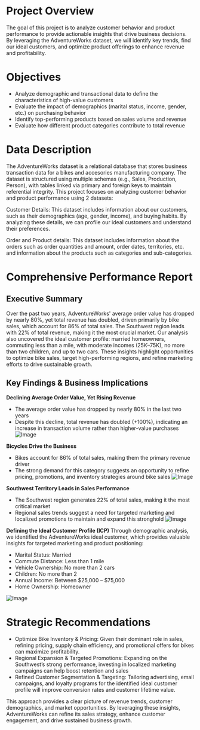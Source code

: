 # Project Overview

The goal of this project is to analyze customer behavior and product performance to provide actionable insights that drive business decisions. By leveraging the AdventureWorks dataset, we will identify key trends, find our ideal customers, and optimize product offerings to enhance revenue and profitability.

# Objectives

 - Analyze demographic and transactional data to define the characteristics of high-value customers
 - Evaluate the impact of demographics (marital status, income, gender, etc.) on purchasing behavior
 - Identify top-performing products based on sales volume and revenue
 - Evaluate how different product categories contribute to total revenue

# Data Description

The AdventureWorks dataset is a relational database that stores business transaction data for a bikes and accesories manufacturing company. The dataset is structured using multiple schemas (e.g., Sales, Production, Person), with tables linked via primary and foreign keys to maintain referential integrity. This project focuses on analyzing customer behavior and product performance using 2 datasets:

Customer Details: This dataset includes information about our customers, such as their demographics (age, gender, income), and buying habits. By analyzing these details, we can profile our ideal customers and understand their preferences.

Order and Product details: This dataset includes information about the orders such as order quantities and amount, order dates, territories, etc. and information about the products such as categories and sub-categories.


# Comprehensive Performance Report

## Executive Summary
Over the past two years, AdventureWorks' average order value has dropped by nearly 80%, yet total revenue has doubled, driven primarily by bike sales, which account for 86% of total sales. The Southwest region leads with 22% of total revenue, making it the most crucial market. Our analysis also uncovered the ideal customer profile: married homeowners, commuting less than a mile, with moderate incomes ($25K–$75K), no more than two children, and up to two cars. These insights highlight opportunities to optimize bike sales, target high-performing regions, and refine marketing efforts to drive sustainable growth.

## Key Findings & Business Implications
**Declining Average Order Value, Yet Rising Revenue**

 - The average order value has dropped by nearly 80% in the last two years
 - Despite this decline, total revenue has doubled (+100%), indicating an increase in transaction volume rather than higher-value purchases
![Image](https://github.com/user-attachments/assets/4ad19c92-ee97-41b7-be36-9f33a63382b9)
 
 **Bicycles Drive the Business**
 
 - Bikes account for 86% of total sales, making them the primary revenue driver
 - The strong demand for this category suggests an opportunity to refine pricing, promotions, and inventory strategies around bike sales
![Image](https://github.com/user-attachments/assets/3b56e532-0f26-47ba-8db2-3de9126e29ba)
 
 **Southwest Territory Leads in Sales Performance**
 - The Southwest region generates 22% of total sales, making it the most critical market
 - Regional sales trends suggest a need for targeted marketing and localized promotions to maintain and expand this stronghold
![Image](https://github.com/user-attachments/assets/77aae265-a291-499c-a0d4-a8dc14cf38f3)
 
 **Defining the Ideal Customer Profile (ICP)**
 Through demographic analysis, we identified the AdventureWorks ideal customer, which provides valuable insights for targeted marketing and product positioning:
 
 - Marital Status: Married
 - Commute Distance: Less than 1 mile
 - Vehicle Ownership: No more than 2 cars
 - Children: No more than 2
 - Annual Income: Between $25,000 – $75,000
 - Home Ownership: Homeowner
 
 ![Image](https://github.com/user-attachments/assets/ec5d1843-7433-403f-b801-d68d18c5f137)

# Strategic Recommendations

 - Optimize Bike Inventory & Pricing: Given their dominant role in sales, refining pricing, supply chain efficiency, and promotional offers for bikes can maximize profitability.
 - Regional Expansion & Targeted Promotions: Expanding on the Southwest’s strong performance, investing in localized marketing campaigns can help boost retention and sales
 - Refined Customer Segmentation & Targeting: Tailoring advertising, email campaigns, and loyalty programs for the identified ideal customer profile will improve conversion rates and customer lifetime value.
 
 This approach provides a clear picture of revenue trends, customer demographics, and market opportunities. By leveraging these insights, AdventureWorks can refine its sales strategy, enhance customer engagement, and drive sustained business growth.
